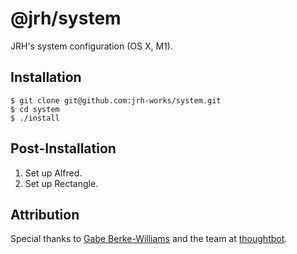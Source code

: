 # @jrh/system

JRH's system configuration (OS X, M1).

## Installation

```
$ git clone git@github.com:jrh-works/system.git
$ cd system
$ ./install
```

## Post-Installation

1. Set up Alfred.
2. Set up Rectangle.

## Attribution

Special thanks to [Gabe Berke-Williams](https://github.com/gabebw/dotfiles) and the team at [thoughtbot](https://thoughtbot.com).
